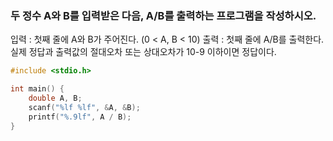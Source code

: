 ### 두 정수 A와 B를 입력받은 다음, A/B를 출력하는 프로그램을 작성하시오.
입력 : 첫째 줄에 A와 B가 주어진다. (0 < A, B < 10)
출력 : 첫째 줄에 A/B를 출력한다. 실제 정답과 출력값의 절대오차 또는 상대오차가 10-9 이하이면 정답이다.

```c
#include <stdio.h>

int main() {
	double A, B;
	scanf("%lf %lf", &A, &B);
	printf("%.9lf", A / B);
}
```
